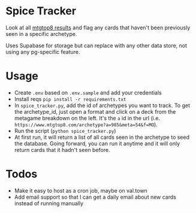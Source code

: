 # Spice Tracker

Look at all [mtgtop8 results](https://www.mtgtop8.com/) and flag any cards that
haven't been previously seen in a specific archetype. 

Uses Supabase for storage but can replace with any other data store, not using
any pg-specific feature. 

# Usage

- Create `.env` based on `.env.sample` and add your credentials
- Install reqs `pip install -r requirements.txt`
- In `spice_tracker.py`, add the id of archetypes you want to track. To get the
  archetype_id, just open a format and click on a deck from the metagame
  breakdown on the left. It's the `a` id in the url (i.e.
  `https://www.mtgtop8.com/archetype?a=985&meta=54&f=MO`).
- Run the script (`python spice_tracker.py`)
- At first run, it will return a list of all cards seen in the archetype to seed
  the database. Going forward, you can run it anytime and it will only return
  cards that it hadn't seen before.

# Todos

- Make it easy to host as a cron job, maybe on val.town
- Add email support so that I can get a daily email about new cards instead of
  running manually
